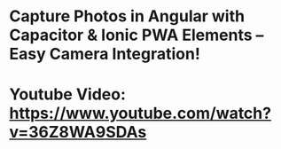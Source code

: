 # Capture Photos in Angular with Capacitor & Ionic PWA Elements – Easy Camera Integration!
# Youtube Video: https://www.youtube.com/watch?v=36Z8WA9SDAs

